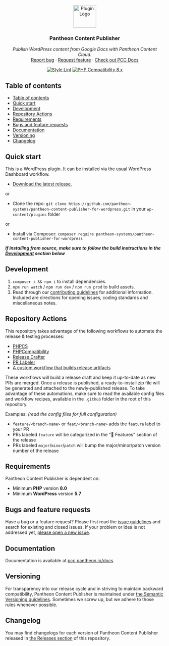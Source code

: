 <p align="center">
  <a target="_blank" href="https://pcc.pantheon.io/">
    <img src="assets/images/pantheon-fist-logo.svg" alt="Plugin Logo" width="72" height="72">
  </a>
</p>

<h3 align="center">Pantheon Content Publisher</h3>


<p align="center">
  <i>Publish WordPress content from Google Docs with Pantheon Content Cloud.</i>
  <br>
  <a href="https://github.com/pantheon-systems/pantheon-content-publisher-for-wordpress/issues/new?template=bug_report.md&labels=bug">Report bug</a>
  ·
  <a href="https://github.com/pantheon-systems/pantheon-content-publisher-for-wordpress/issues/new?template=feature_request.md&labels=feature">Request feature</a>
  ·
  <a href="https://pcc.pantheon.io/docs" target="_blank">Check out PCC Docs</a>
</p>

<div align="center">

[![Style Lint](https://github.com/pantheon-systems/pantheon-content-publisher-for-wordpress/actions/workflows/php-style-lint.yml/badge.svg)](https://github.com/pantheon-systems/pantheon-content-publisher-for-wordpress/actions/workflows/php-style-lint.yml)
[![PHP Compatibility 8.x](https://github.com/pantheon-systems/pantheon-content-publisher-for-wordpress/actions/workflows/php-version-compatibility.yml/badge.svg)](https://github.com/pantheon-systems/pantheon-content-publisher-for-wordpress/actions/workflows/php-version-compatibility.yml)

</div>

## Table of contents

- [Table of contents](#table-of-contents)
- [Quick start](#quick-start)
- [Development](#development)
- [Repository Actions](#repository-actions)
- [Requirements](#requirements)
- [Bugs and feature requests](#bugs-and-feature-requests)
- [Documentation](#documentation)
- [Versioning](#versioning)
- [Changelog](#changelog)

## Quick start

This is a WordPress plugin. It can be installed via the usual WordPress Dashboard workflow.

- [Download the latest release.](https://github.com/pantheon-systems/pantheon-content-publisher-for-wordpress/releases/)

or

- Clone the repo: `git clone https://github.com/pantheon-systems/pantheon-content-publisher-for-wordpress.git` in
  your `wp-content/plugins`
  folder

or

- Install via Composer: `composer require pantheon-systems/pantheon-content-publisher-for-wordpress`

**_If installing from source, make sure to follow the build instructions in the [Development](#development) section
below_**

## Development

1. `composer i && npm i` to install dependencies.
2. `npm run watch` / `npm run dev` / `npm run prod` to build assets.
3. Read through
   our [contributing guidelines](https://github.com/pantheon-systems/pantheon-content-publisher-for-wordpress/blob/primary/.github/CONTRIBUTING.md)
   for additional information. Included are directions for opening issues, coding standards and miscellaneous notes.

## Repository Actions

This repository takes advantage of the following workflows to automate the release & testing processes:

- [PHPCS](https://github.com/pantheon-systems/pantheon-content-publisher-for-wordpress/blob/primary/.github/workflows/php-style-lint.yml)
- [PHPCompatibility](https://github.com/pantheon-systems/pantheon-content-publisher-for-wordpress/blob/primary/.github/workflows/php-version-compatibility.yml)
- [Release Drafter](https://github.com/marketplace/actions/release-drafter)
- [PR Labeler](https://github.com/marketplace/actions/pr-labeler)
- [A custom workflow that builds release artifacts](https://github.com/pantheon-systems/pantheon-content-publisher-for-wordpress/blob/primary/.github/workflows/release-artifact.yml)

These workflows will build a release draft and keep it up-to-date as new PRs are merged. Once a release is published, a
ready-to-install zip file will be generated and attached to the newly-published release.
To take advantage of these automations, make sure to read the available config files and workflow recipes, available in
the `.github` folder in the root of this repository.

Examples: _(read the config files for full configuration)_

- `feature/<branch-name>` or `feat/<branch-name>` adds the `feature` label to your PR
- PRs labeled `feature` will be categorized in the "🚀 Features" section of the release
- PRs labeled `major`/`minor`/`patch` will bump the major/minor/patch version number of the release

## Requirements

Pantheon Content Publisher is dependent on:

- Minimum **PHP** version **8.0**
- Minimum **WordPress** version **5.7**

## Bugs and feature requests

Have a bug or a feature request? Please first read
the [issue guidelines](https://github.com/pantheon-systems/pantheon-content-publisher-for-wordpress/blob/primary/.github/CONTRIBUTING.md#using-the-issue-tracker)
and search for existing and closed issues. If your problem or idea is not addressed
yet, [please open a new issue](https://github.com/pantheon-systems/pantheon-content-publisher-for-wordpress/issues/new).

## Documentation

Documentation is available at [pcc.pantheon.io/docs](https://pcc.pantheon.io/docs).

## Versioning

For transparency into our release cycle and in striving to maintain backward compatibility, Pantheon Content Publisher
is maintained under [the Semantic Versioning guidelines](http://semver.org/). Sometimes we screw up, but we
adhere to those rules whenever possible.

## Changelog

You may find changelogs for each version of Pantheon Content Publisher released
in [the Releases section](https://github.com/pantheon-systems/pantheon-content-publisher-for-wordpress/releases) of this
repository.
